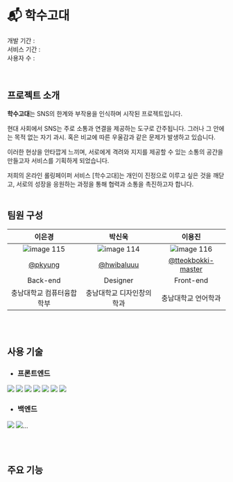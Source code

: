 
# 📬 학수고대

개발 기간 :  <br>
서비스 기간 : <br>
사용자 수 :  <br>





<br>


## 프로젝트 소개

<b>학수고대</b>는 SNS의 한계와 부작용을 인식하며 시작된 프로젝트입니다.

현대 사회에서 SNS는 주로 소통과 연결을 제공하는 도구로 간주됩니다. 그러나 그 안에는 목적 없는 자기 과시. 혹은 비교에 따른 우울감과 같은 문제가 발생하고 있습니다.

이러한 현상을 안타깝게 느끼며, 서로에게 격려와 지지를 제공할 수 있는 소통의 공간을 만들고자 서비스를 기획하게 되었습니다.

저희의 온라인 롤링페이퍼 서비스 [학수고대]는 개인이 진정으로 이루고 싶은 것을 깨닫고, 서로의 성장을 응원하는 과정을 통해 협력과 소통을 촉진하고자 합니다.
<br><br>

## 팀원 구성

<div align="center">
  

| **이은경** | **박신욱** | **이용진** |
| :------: |  :------: | :------: |
| ![image 115](https://github.com/HakSuGoDae/.github/assets/129606040/176a3168-f61b-473c-b21f-8697ce264ff3) | ![image 114](https://github.com/HakSuGoDae/.github/assets/129606040/80993327-883b-499e-885b-1e96ea2ace76)| ![image 116](https://github.com/HakSuGoDae/.github/assets/129606040/83aba4ce-47a5-401a-bfa0-175aa5b0e5bd) |
| [@pkyung](https://github.com/pkyung) |  [@hwibaluuu](https://github.com/hwibaluuu)| [@tteokbokki-master](https://github.com/tteokbokki-master) |
| Back-end |  Designer | Front-end |
| 충남대학교 컴퓨터융합학부 |  충남대학교 디자인창의학과 | 충남대학교 언어학과 |

</div>

<br><br>

## 사용 기술

- <h3>프론트엔드</h3>
<img src="https://img.shields.io/badge/html5-E34F26?style=for-the-badge&logo=html5&logoColor=white"> <img src="https://img.shields.io/badge/css-1572B6?style=for-the-badge&logo=css3&logoColor=white"> <img src="https://img.shields.io/badge/javascript-F7DF1E?style=for-the-badge&logo=javascript&logoColor=black"> <img src="https://img.shields.io/badge/react-61DAFB?style=for-the-badge&logo=react&logoColor=black"> <img src="https://img.shields.io/badge/zustand-0000FF?style=for-the-badge&Color=0000FF"> <img src="https://img.shields.io/badge/react query-000000?style=for-the-badge&logo=reactquery&logoColor=red"> <img src="https://img.shields.io/badge/vite-646CFF?style=for-the-badge&logo=vite&logoColor=white">

- <h3>백엔드</h3>
<img src="https://img.shields.io/badge/java-007396?style=for-the-badge&logo=java&logoColor=white"> <img src="https://img.shields.io/badge/spring-6DB33F?style=for-the-badge&logo=spring&logoColor=white">...



<br><br>

## 주요 기능


